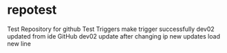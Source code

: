 # repotest

Test Repository for github
Test Triggers
make trigger successfully
dev02 updated from ide
GitHub dev02 update after changing ip
new updates
load new line